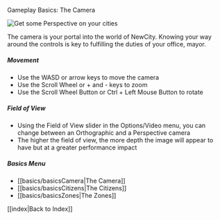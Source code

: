 Gameplay Basics: The Camera

![Get some Perspective on your cities](docs/images/dolly_zoom.png)

The camera is your portal into the world of NewCity. Knowing your way around the controls is key to fulfilling the duties of your office, mayor.  

##### Movement
* Use the WASD or arrow keys to move the camera
* Use the Scroll Wheel or + and - keys to zoom
* Use the Scroll Wheel Button or Ctrl + Left Mouse Button to rotate

##### Field of View
* Using the Field of View slider in the Options/Video menu, you can change between an Orthographic and a Perspective camera
* The higher the field of view, the more depth the image will appear to have but at a greater performance impact

##### Basics Menu
* [[basics/basicsCamera|The Camera]]
* [[basics/basicsCitizens|The Citizens]]
* [[basics/basicsZones|The Zones]]

[[index|Back to Index]]

